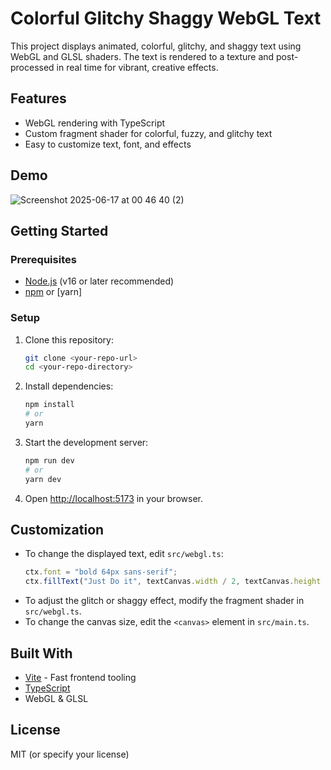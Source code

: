 # Colorful Glitchy Shaggy WebGL Text

This project displays animated, colorful, glitchy, and shaggy text using WebGL and GLSL shaders. The text is rendered to a texture and post-processed in real time for vibrant, creative effects.

## Features

- WebGL rendering with TypeScript
- Custom fragment shader for colorful, fuzzy, and glitchy text
- Easy to customize text, font, and effects

## Demo

![Screenshot 2025-06-17 at 00 46 40 (2)](https://github.com/user-attachments/assets/1243ea12-8f2f-4829-9c2e-fb84dee64cd0)
 <!-- Add a screenshot if you like -->

## Getting Started

### Prerequisites

- [Node.js](https://nodejs.org/) (v16 or later recommended)
- [npm](https://www.npmjs.com/) or [yarn]

### Setup

1. Clone this repository:
   ```sh
   git clone <your-repo-url>
   cd <your-repo-directory>
   ```
2. Install dependencies:
   ```sh
   npm install
   # or
   yarn
   ```
3. Start the development server:
   ```sh
   npm run dev
   # or
   yarn dev
   ```
4. Open [http://localhost:5173](http://localhost:5173) in your browser.

## Customization

- To change the displayed text, edit `src/webgl.ts`:
  ```ts
  ctx.font = "bold 64px sans-serif";
  ctx.fillText("Just Do it", textCanvas.width / 2, textCanvas.height / 2);
  ```
- To adjust the glitch or shaggy effect, modify the fragment shader in `src/webgl.ts`.
- To change the canvas size, edit the `<canvas>` element in `src/main.ts`.

## Built With

- [Vite](https://vitejs.dev/) - Fast frontend tooling
- [TypeScript](https://www.typescriptlang.org/)
- WebGL & GLSL

## License

MIT (or specify your license)
